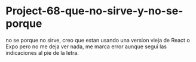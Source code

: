 # Project-68-que-no-sirve-y-no-se-porque

no se porque no sirve, creo que estan usando una version vieja de React o Expo pero no me deja ver nada, me marca error aunque segui las indicaciones al pie de la letra.
